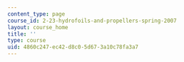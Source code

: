 ```yaml
---
content_type: page
course_id: 2-23-hydrofoils-and-propellers-spring-2007
layout: course_home
title: ''
type: course
uid: 4860c247-ec42-d8c0-5d67-3a10c78fa3a7
---
```


